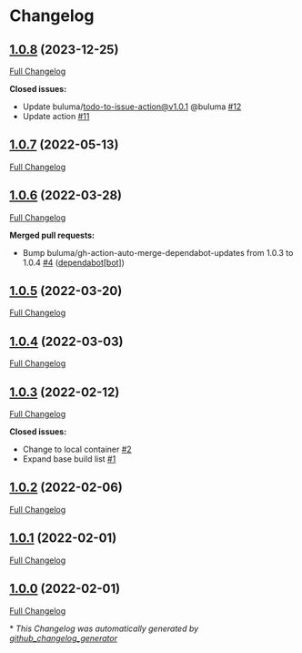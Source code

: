 # Changelog

## [1.0.8](https://github.com/buluma/ansible-role-filesystem/tree/1.0.8) (2023-12-25)

[Full Changelog](https://github.com/buluma/ansible-role-filesystem/compare/1.0.7...1.0.8)

**Closed issues:**

- Update buluma/todo-to-issue-action@v1.0.1 @buluma [\#12](https://github.com/buluma/ansible-role-filesystem/issues/12)
- Update action [\#11](https://github.com/buluma/ansible-role-filesystem/issues/11)

## [1.0.7](https://github.com/buluma/ansible-role-filesystem/tree/1.0.7) (2022-05-13)

[Full Changelog](https://github.com/buluma/ansible-role-filesystem/compare/1.0.6...1.0.7)

## [1.0.6](https://github.com/buluma/ansible-role-filesystem/tree/1.0.6) (2022-03-28)

[Full Changelog](https://github.com/buluma/ansible-role-filesystem/compare/1.0.5...1.0.6)

**Merged pull requests:**

- Bump buluma/gh-action-auto-merge-dependabot-updates from 1.0.3 to 1.0.4 [\#4](https://github.com/buluma/ansible-role-filesystem/pull/4) ([dependabot[bot]](https://github.com/apps/dependabot))

## [1.0.5](https://github.com/buluma/ansible-role-filesystem/tree/1.0.5) (2022-03-20)

[Full Changelog](https://github.com/buluma/ansible-role-filesystem/compare/1.0.4...1.0.5)

## [1.0.4](https://github.com/buluma/ansible-role-filesystem/tree/1.0.4) (2022-03-03)

[Full Changelog](https://github.com/buluma/ansible-role-filesystem/compare/1.0.3...1.0.4)

## [1.0.3](https://github.com/buluma/ansible-role-filesystem/tree/1.0.3) (2022-02-12)

[Full Changelog](https://github.com/buluma/ansible-role-filesystem/compare/1.0.2...1.0.3)

**Closed issues:**

- Change to local container [\#2](https://github.com/buluma/ansible-role-filesystem/issues/2)
- Expand base build list [\#1](https://github.com/buluma/ansible-role-filesystem/issues/1)

## [1.0.2](https://github.com/buluma/ansible-role-filesystem/tree/1.0.2) (2022-02-06)

[Full Changelog](https://github.com/buluma/ansible-role-filesystem/compare/1.0.1...1.0.2)

## [1.0.1](https://github.com/buluma/ansible-role-filesystem/tree/1.0.1) (2022-02-01)

[Full Changelog](https://github.com/buluma/ansible-role-filesystem/compare/1.0.0...1.0.1)

## [1.0.0](https://github.com/buluma/ansible-role-filesystem/tree/1.0.0) (2022-02-01)

[Full Changelog](https://github.com/buluma/ansible-role-filesystem/compare/c8767f48c3f80e5ef2e33b4846e9a08b956d1b9e...1.0.0)



\* *This Changelog was automatically generated by [github_changelog_generator](https://github.com/github-changelog-generator/github-changelog-generator)*
